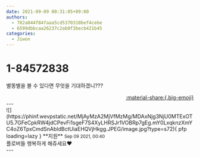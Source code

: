 ```yaml
---
date: 2021-09-09 00:31:05+09:00
authors:
  - 782a044f84faaa5cd5370310bef4cebe
  - 6599dbbcaa26237c2ab0f3becb421b45
categories:
  - Jiwon
---
```


# 1-84572838

<div class="post-container" markdown="1">
<div class="content-container md-sidebar__scrollwrap" markdown="1">

별똥별을 볼 수 있다면 무엇을 기대하겠니??? 

</div>
</div>

<div style="text-align: right;" markdown="1">
<a href="https://weverse.io/fromis9/fanpost/1-84572838" style="text-align: right;">:material-share:{.big-emoji}</a>
</div>
---

<div class="comments-container md-sidebar__scrollwrap" markdown="1">
<div class="comment" markdown="1">
<div class='id-container' markdown="1">
![](https://phinf.wevpstatic.net/MjAyMzA2MjVfMzMg/MDAxNjg3NjU0MTExOTU5.7GFeCpkRW4jdCPevFi1sgeF7S4XyLHRSJr1VOBRp7gEg.mY0LxqknzXmYC4oZ6TpxCmdSnAbldBctUiaEHQVjHkgg.JPEG/image.jpg?type=s72){ pfp loading=lazy }
**<span class="artist">지원</span>** <small>Sep 09 2021, 00:40</small><br>
</div>
<div class='comment-body' markdown="1">
플로버들 행복하게 해쥬세요❤️
</div>
</div>
</div>
---
